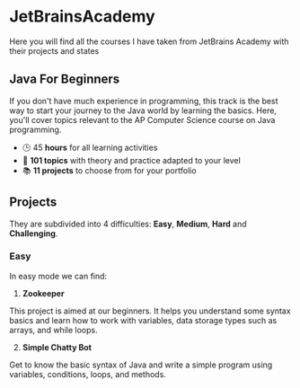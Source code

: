 # JetBrainsAcademy
Here you will find all the courses I have taken from JetBrains Academy with their projects and states

## Java For Beginners
If you don't have much experience in programming, this track is the best way to start your journey to the Java world by learning the basics. Here, you'll cover topics relevant to the AP Computer Science course on Java programming.

 - 🕒 45 **hours** for all learning activities
 - 📕 **101 topics** with theory and practice adapted to your level
 - 📚 **11 projects** to choose from for your portfolio

## Projects
They are subdivided into 4 difficulties: **Easy**, **Medium**, **Hard** and **Challenging**.

### Easy
In easy mode we can find:

 1. **Zookeeper**

This project is aimed at our beginners. It helps you understand some syntax basics and learn how to work with variables, data storage types such as arrays, and while loops.

 2. **Simple Chatty Bot**
 
 Get to know the basic syntax of Java and write a simple program using variables, conditions, loops, and methods.
